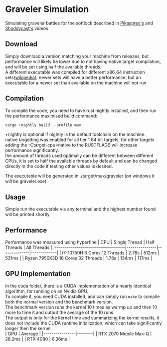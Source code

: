 # Graveler Simulation
Simulating graveler battles for the softlock described in [Pikasprey‬'s](https://www.youtube.com/watch?v=GgMl4PrdQeo&t=0s) and [Shoddycast's](https://www.youtube.com/watch?v=M8C8dHQE2Ro) videos

## Download
Simply download a version matching your machine from releases, but performance will likely be lower due to not having native target compilation, and will be set using half the available threads.  
A different executable was compiled for different x86_64 instruction sets([wikipedia](https://en.wikipedia.org/wiki/X86-64#Microarchitecture)), newer sets will have a better performance, but an executable for a newer set than available on the machine will not run.
## Compilation
To compile the code, you need to have rust nightly installed, and then run the performance maximised build command:
```rust
cargo +nightly build --profile max
```
+nightly is optional if nightly is the default toolchain on the machine.  
native targetting was enabled for all tier 1 64 bit targets, for other targets adding the -Ctarget-cpu=native to the RUSTFLAGS will increase performance significantly.  
the amount of threads used optimally can be different between different CPUs, it is set to half the available threads by default and can be changed directly in the code if testing other values is desired.

The executable will be generated in ./target/max/graveler (on windows it will be graveler.exe)

## Usage
Simple run the executable via any terminal and the highest number found will be printed shortly.

## Performance
Performance was measured using hyperfine
| CPU                               | Single Thread | Half Threads | All Threads |
|-----------------------------------|---------------|--------------|-------------|
| i7-10750H 6 Cores 12 Threads      | 2.78s         | 512ms        | 531ms       |
| Ryzen 7950X3D 16 Cores 32 Threads | 1.78s         | 134ms        | 117ms       |

## GPU Implementation
 In the cuda folder, there is a CUDA implementation of a nearly identical algorithm, for running on an Nvidia GPU.  
 To compile it, you need CUDA installed, and can simply run `make` to compile both the normal version and the benchmark version.  
 The benchmark version runs the kernel 10 times as warmp up and then 10 more to time it and output the average of the 10 runs.  
 The output is only for the kernel time and summarizing the kernel results, it does not include the CUDA runtime initalization, which can take significantly longer then the kernel.  
 | GPU                               | Average |
|----------------|--------|
| RTX 2070 Mobile Max-Q | 28.2ms |
| RTX 4080       | 6.36ms |
